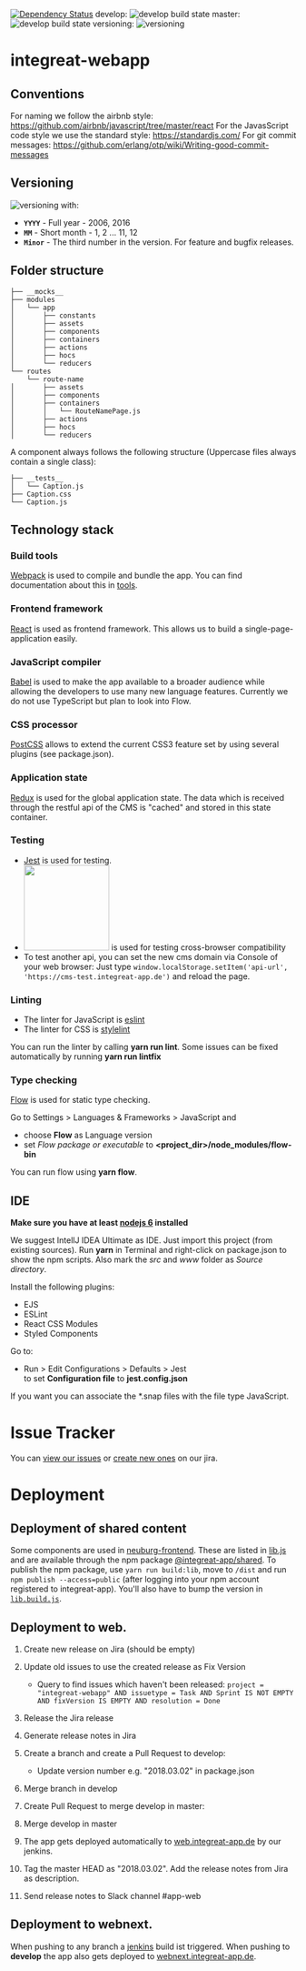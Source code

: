 [![Dependency Status](https://gemnasium.com/badges/github.com/Integreat/integreat-webapp.svg)](https://gemnasium.com/github.com/Integreat/integreat-webapp)
develop: ![develop build state](https://api.travis-ci.org/Integreat/integreat-webapp.svg?branch=develop)
master: ![develop build state](https://api.travis-ci.org/Integreat/integreat-webapp.svg?branch=master)
versioning: ![versioning](https://img.shields.io/badge/calver-YYYY.MM.PATCH-22bfda.svg)
# integreat-webapp

## Conventions

For naming we follow the airbnb style: https://github.com/airbnb/javascript/tree/master/react
For the JavasScript code style we use the standard style: https://standardjs.com/
For git commit messages: https://github.com/erlang/otp/wiki/Writing-good-commit-messages

## Versioning
![versioning](https://img.shields.io/badge/calver-YYYY.MM.PATCH-22bfda.svg) with:
* **`YYYY`** - Full year - 2006, 2016
* **`MM`** - Short month - 1, 2 ... 11, 12
* **`Minor`** - The third number in the version. For feature and bugfix releases.

## Folder structure
```
├── __mocks__
├── modules
│   └── app
│       ├── constants
│       ├── assets
│       ├── components
│       ├── containers
│       ├── actions
│       ├── hocs
│       └── reducers
└── routes
    └── route-name
│       ├── assets
│       ├── components
│       ├── containers
│       │   └── RouteNamePage.js
│       ├── actions
│       ├── hocs
│       └── reducers
```
A component always follows the following structure (Uppercase files always contain a single class):
```
├── __tests__
│   └── Caption.js
├── Caption.css
└── Caption.js
```

## Technology stack

### Build tools
[Webpack](https://webpack.github.io/) is used to compile and bundle the app.
You can find documentation about this in [tools](tools/README.md).

### Frontend framework
[React](https://facebook.github.io/react/) is used as frontend framework.
This allows us to build a single-page-application easily.

### JavaScript compiler
[Babel](https://babeljs.io/) is used to make the app available to a broader audience while 
allowing the developers to use many new language features.
Currently we do not use TypeScript but plan to look into Flow.

### CSS processor
[PostCSS](http://postcss.org/) allows to extend the current CSS3 feature set by using several plugins (see package.json).

### Application state
[Redux](http://redux.js.org/) is used for the global application state. 
The data which is received through the restful api of the CMS is "cached" and stored in this state container.

### Testing
* [Jest](https://facebook.github.io/jest/) is used for testing.
* [<img src="https://d2ogrdw2mh0rsl.cloudfront.net/production/images/static/header/header-logo.svg" width="150">](https://www.browserstack.com) is used for testing cross-browser compatibility
* To test another api, you can set the new cms domain via Console of your web browser: Just type `window.localStorage.setItem('api-url', 'https://cms-test.integreat-app.de')` and reload the page.

### Linting
* The linter for JavaScript is [eslint](http://eslint.org/)
* The linter for CSS is [stylelint](https://stylelint.io/)

You can run the linter by calling **yarn run lint**. Some issues can be fixed automatically by running **yarn run lintfix**

### Type checking
[Flow](https://flow.org/) is used for static type checking.

Go to Settings > Languages & Frameworks > JavaScript and
* choose **Flow** as Language version
* set *Flow package or executable* to **<project_dir>/node_modules/flow-bin**

You can run flow using **yarn flow**. 

## IDE
**Make sure you have at least [nodejs 6](https://nodejs.org/) installed**

We suggest IntellJ IDEA Ultimate as IDE. Just import this project (from existing sources).
Run **yarn** in Terminal and right-click on package.json to show the npm scripts. 
Also mark the *src* and *www* folder as *Source directory*.

Install the following plugins:
* EJS
* ESLint
* React CSS Modules
* Styled Components

Go to:
* Run > Edit Configurations > Defaults > Jest  
   to set **Configuration file** to **jest.config.json**
   
If you want you can associate the *.snap files with the file type JavaScript.

# Issue Tracker

You can [view our issues](https://issues.integreat-app.de/projects/WEBAPP) or [create new ones](https://issues.integreat-app.de/secure/CreateIssue!default.jspa) on our jira.

# Deployment

## Deployment of shared content

Some components are used in [neuburg-frontend](https://github.com/Integreat/neuburg-frontend).
These are listed in [lib.js](src/lib.js) and are available through the npm package [@integreat-app/shared](https://www.npmjs.com/package/@integreat-app/shared).
To publish the npm package, use `yarn run build:lib`, move to `/dist` and run `npm publish --access=public` (after logging into your npm account registered to integreat-app).
You'll  also have to bump the version in [`lib.build.js`](tools/lib.build.js).
## Deployment to web.

1. Create new release on Jira (should be empty)
2. Update old issues to use the created release as Fix Version
   * Query to find issues which haven't been released: `project = "integreat-webapp" AND issuetype = Task AND Sprint IS NOT EMPTY AND fixVersion IS EMPTY AND resolution = Done`
3. Release the Jira release
4. Generate release notes in Jira

5. Create a branch and create a Pull Request to develop:
    * Update version number e.g. "2018.03.02" in package.json
6. Merge branch in develop

7. Create Pull Request to merge develop in master:
8. Merge develop in master

9. The app gets deployed automatically to  [web.integreat-app.de](https://web.integreat-app.de/) by our jenkins.


10. Tag the master HEAD as "2018.03.02". Add the release notes from Jira as description.
11. Send release notes to Slack channel #app-web

## Deployment to webnext.

When pushing to any branch a [jenkins](https://build.integreat-app.de/job/integreat-webapp/) build ist triggered. When 
pushing to **develop** the app also gets deployed to  [webnext.integreat-app.de](https://webnext.integreat-app.de/). 
